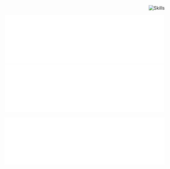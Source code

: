 <p align="right">
   <img src="https://skillicons.dev/icons?i=java,spring,idea,kafka,docker,aws,jenkins,git,maven,postgres,mongodb,bash,hibernate,github,mysql,githubactions,postman,atom,css,html,js,vscode&perline=11" alt="Skills" valign="middle">
</p>
  
 


<p align="center">
  <img src="/metrics_languages.svg" alt="Languages" width="500">
  <img src="/metrics_repos.svg" alt="Repos" width="500">
</p>
<p align="left">
  <img src="/metrics_music.svg" alt="Music" valign="middle">
  
  
</p>
